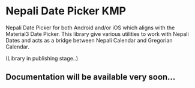 
# Nepali Date Picker KMP

Nepali Date Picker for both Android and/or iOS which aligns with the Material3 Date Picker. This library give various utilities to work with Nepali Dates and acts as a bridge between Nepali Calendar and Gregorian Calendar.


(Library in publishing stage..)

## Documentation will be available very soon... 
